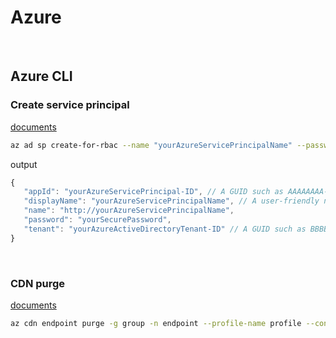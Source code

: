 # Azure

<br />

## Azure CLI

### Create service principal 

[documents](https://docs.microsoft.com/en-us/cli/azure/create-an-azure-service-principal-azure-cli?view=azure-cli-latest)


```sh
az ad sp create-for-rbac --name "yourAzureServicePrincipalName" --password yourSecurePassword
```

output 

```js
{
   "appId": "yourAzureServicePrincipal-ID", // A GUID such as AAAAAAAA-AAAA-AAAA-AAAA-AAAAAAAAAAAA
   "displayName": "yourAzureServicePrincipalName", // A user-friendly name for your Azure service principal
   "name": "http://yourAzureServicePrincipalName",
   "password": "yourSecurePassword",
   "tenant": "yourAzureActiveDirectoryTenant-ID" // A GUID such as BBBBBBBB-BBBB-BBBB-BBBB-BBBBBBBBBBBB
}
```

<br />


### CDN purge

[documents](https://docs.microsoft.com/en-us/cli/azure/cdn/endpoint?view=azure-cli-latest#az-cdn-endpoint-purge)

```sh
az cdn endpoint purge -g group -n endpoint --profile-name profile --content-paths '/scripts/app.js' '/styles/*'
```

